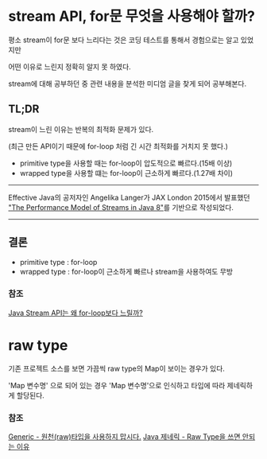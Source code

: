 #   stream API, for문 무엇을 사용해야 할까?
평소 stream이 for문 보다 느리다는 것은 코딩 테스트를 통해서 경험으로는 알고 있었지만

어떤 이유로 느린지 정확히 알지 못 하였다.

stream에 대해 공부하던 중 관련 내용을 분석한 미디엄 글을 찾게 되어 공부해본다.

##   TL;DR
stream이 느린 이유는 반복의 최적화 문제가 있다.

(최근 만든 API이기 때문에 for-loop 처럼 긴 시간 최적화를 거치지 못 했다.)

-   primitive type을 사용할 때는 for-loop이 압도적으로 빠르다.(15배 이상)
-   wrapped type을 사용할 떄는 for-loop이 근소하게 빠르다.(1.27배 차이)

---

Effective Java의 공저자인 Angelika Langer가 JAX London 2015에서 발표했던 ["The Performance Model of Streams in Java 8"](http://www.angelikalanger.com/Conferences/Videos/Conference-Video-GeeCon-2015-Performance-Model-of-Streams-in-Java-8-Angelika-Langer.html)를 기반으로 작성되었다.



---


##  결론
-   primitive type : for-loop
-   wrapped type : for-loop이 근소하게 빠르나 stream을 사용하여도 무방


### 참조
[Java Stream API는 왜 for-loop보다 느릴까?](https://jypthemiracle.medium.com/java-stream-api%EB%8A%94-%EC%99%9C-for-loop%EB%B3%B4%EB%8B%A4-%EB%8A%90%EB%A6%B4%EA%B9%8C-50dec4b9974b)

#   raw type
기존 프로젝트 소스를 보면 가끔씩 raw type의 Map이 보이는 경우가 있다.

'Map 변수명' 으로 되어 있는 경우 'Map<?,?> 변수명'으로 인식하고 타입에 따라 제네릭하게 할당된다.



### 참조

[Generic - 원천(raw)타입을 사용하지 맙시다.](https://ojava.tistory.com/27)
[Java 제네릭 - Raw Type을 쓰면 안되는 이유](http://happinessoncode.com/2018/02/08/java-generic-raw-type/)

